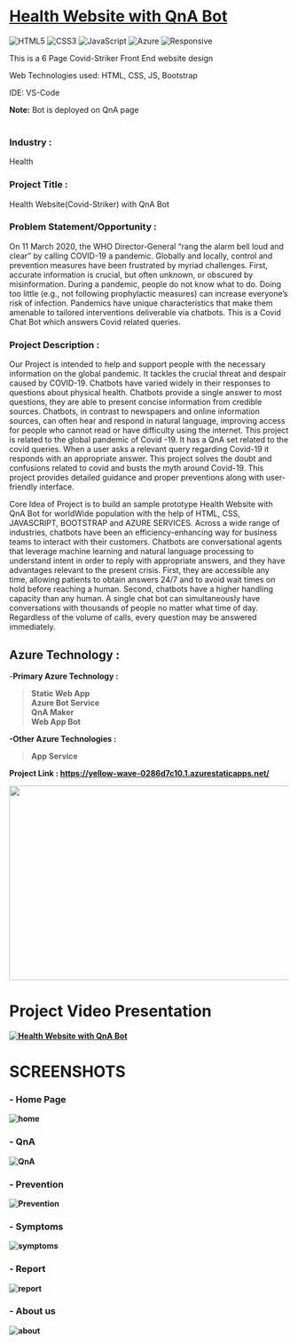 
# <a href="https://yellow-wave-0286d7c10.1.azurestaticapps.net/">Health Website with QnA Bot</a>

![HTML5](https://img.shields.io/badge/html5-%23E34F26.svg?style=for-the-badge&logo=html5&logoColor=white)
![CSS3](https://img.shields.io/badge/css3-%231572B6.svg?style=for-the-badge&logo=css3&logoColor=white)
![JavaScript](https://img.shields.io/badge/javascript-%23323330.svg?style=for-the-badge&logo=javascript&logoColor=%23F7DF1E)
![Azure](https://img.shields.io/badge/Microsoft_Azure-0089D6?style=for-the-badge&logo=microsoft-azure&logoColor=white)
![Responsive](https://img.shields.io/badge/Responsive-100%25-red)

This is a 6 Page Covid-Striker Front End website design

Web Technologies used: HTML, CSS, JS, Bootstrap

IDE: VS-Code

<b>Note:</b> Bot is deployed on QnA page
<br><br>

### Industry :
Health


### Project Title :
Health Website(Covid-Striker) with QnA Bot


### Problem Statement/Opportunity :
On 11 March 2020, the WHO Director-General “rang the alarm bell loud and clear” by calling COVID-19 a pandemic. Globally and locally, control and prevention measures have been frustrated by myriad challenges. First, accurate information is crucial, but often unknown, or obscured by misinformation. During a pandemic, people do not know what to do. Doing too little (e.g., not following prophylactic measures) can increase everyone’s risk of infection. Pandemics have unique characteristics that make them amenable to tailored interventions deliverable via chatbots. This is a Covid Chat Bot which answers Covid related queries.

### Project Description :
Our Project is intended to help and support people with the necessary information on the global pandemic. It tackles the crucial threat and despair caused by COVID-19. Chatbots have varied widely in their responses to questions about physical health. Chatbots provide a single answer to most questions, they are able to present concise information from credible sources. Chatbots, in contrast to newspapers and online information sources, can often hear and respond in natural language, improving access for people who cannot read or have difficulty using the internet. This project is related to the global pandemic of Covid -19. It has a QnA set related to the covid queries. When a user asks a relevant query regarding Covid-19 it responds with an appropriate answer. This project solves the doubt and confusions related to covid and busts the myth around Covid-19. This project provides detailed guidance and proper preventions along with user-friendly interface. 

Core Idea of Project is to build an sample prototype Health Website with QnA Bot for worldWide population with the help of HTML, CSS, JAVASCRIPT, BOOTSTRAP and AZURE SERVICES. Across a wide range of industries, chatbots have been an efficiency-enhancing way for business teams to interact with their customers. Chatbots are conversational agents that leverage machine learning and natural language processing to understand intent in order to reply with appropriate answers, and they have advantages relevant to the present crisis. First, they are accessible any time, allowing patients to obtain answers 24/7 and to avoid wait times on hold before reaching a human. Second, chatbots have a higher handling capacity than any human. A single chat bot can simultaneously have conversations with thousands of people no matter what time of day. Regardless of the volume of calls, every question may be answered immediately.


## Azure Technology :

-<b>Primary Azure Technology :<b><br>
>Static Web App<br>
 >Azure Bot Service<br>
 >QnA Maker<br>
>Web App Bot<br>


-Other Azure Technologies :<br>
>App Service<br>

<b>Project Link : </b>https://yellow-wave-0286d7c10.1.azurestaticapps.net/

<a href="https://futurereadytalent.in/"><p align= "center"><img src="https://github.com/PratyushKumar-0903/Future-Ready-Talent_Project/blob/master/images/FRT.jpeg" width="700" height= "350"></p></a>  

# Project Video Presentation

[![Health Website with QnA Bot](https://img.youtube.com/vi/WBktcXI8-XY/0.jpg)](https://www.youtube.com/watch?v=WBktcXI8-XY&ab_channel=PratyushKumar) 
 
 # SCREENSHOTS

### - Home Page

![home](https://github.com/PratyushKumar-0903/Future-Ready-Talent_Project/blob/master/images/Screenshot%20(117).png)

### - QnA

![QnA](https://github.com/PratyushKumar-0903/Future-Ready-Talent_Project/blob/master/images/Screenshot%20(130).png)

### - Prevention

![Prevention](https://github.com/PratyushKumar-0903/Future-Ready-Talent_Project/blob/master/images/Screenshot%20(127).png)

### - Symptoms

![symptoms](https://github.com/PratyushKumar-0903/Future-Ready-Talent_Project/blob/master/images/Screenshot%20(128).png)

### - Report 

![report](https://github.com/PratyushKumar-0903/Future-Ready-Talent_Project/blob/master/images/Screenshot%20(129).png)

### - About us 

![about](https://github.com/PratyushKumar-0903/Future-Ready-Talent_Project/blob/master/images/Screenshot%20(132).png)
 
